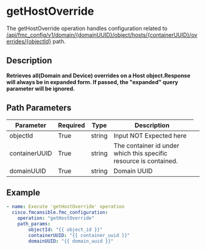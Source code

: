 # getHostOverride

The getHostOverride operation handles configuration related to [/api/fmc_config/v1/domain/{domainUUID}/object/hosts/{containerUUID}/overrides/{objectId}](/paths//api/fmc_config/v1/domain/{domain_uuid}/object/hosts/{container_uuid}/overrides/{object_id}.md) path.&nbsp;
## Description
**Retrieves all(Domain and Device) overrides on a Host object.Response will always be in expanded form. If passed, the "expanded" query parameter will be ignored.**

## Path Parameters
| Parameter | Required | Type | Description |
| --------- | -------- | ---- | ----------- |
| objectId | True | string <td colspan=3> Input NOT Expected here |
| containerUUID | True | string <td colspan=3> The container id under which this specific resource is contained. |
| domainUUID | True | string <td colspan=3> Domain UUID |

## Example
```yaml
- name: Execute 'getHostOverride' operation
  cisco.fmcansible.fmc_configuration:
    operation: "getHostOverride"
    path_params:
        objectId: "{{ object_id }}"
        containerUUID: "{{ container_uuid }}"
        domainUUID: "{{ domain_uuid }}"

```